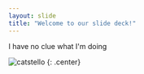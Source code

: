 ```yaml
---
layout: slide
title: "Welcome to our slide deck!"
---
```


I have no clue what I'm doing

![catstello](https://octodex.github.com/images/catstello.png)
{: .center}
